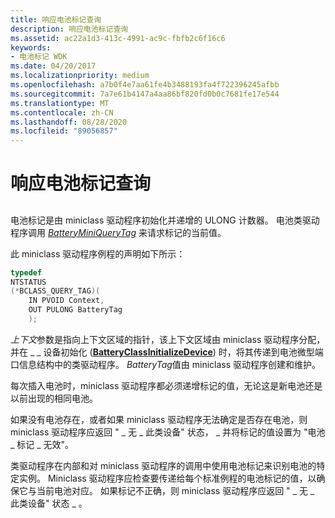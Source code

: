 ```yaml
---
title: 响应电池标记查询
description: 响应电池标记查询
ms.assetid: ac22a1d3-413c-4991-ac9c-fbfb2c6f16c6
keywords:
- 电池标记 WDK
ms.date: 04/20/2017
ms.localizationpriority: medium
ms.openlocfilehash: a7b0f4e7aa61fe4b3488193fa4f722396245afbb
ms.sourcegitcommit: 7a7e61b4147a4aa86bf820fd0b0c7681fe17e544
ms.translationtype: MT
ms.contentlocale: zh-CN
ms.lasthandoff: 08/28/2020
ms.locfileid: "89056857"
---
```

# <a name="responding-to-battery-tag-queries"></a>响应电池标记查询


## <span id="ddk_responding_to_battery_tag_queries_dg"></span><span id="DDK_RESPONDING_TO_BATTERY_TAG_QUERIES_DG"></span>


电池标记是由 miniclass 驱动程序初始化并递增的 ULONG 计数器。 电池类驱动程序调用 [*BatteryMiniQueryTag*](/windows/desktop/api/batclass/nc-batclass-bclass_query_tag_callback) 来请求标记的当前值。

此 miniclass 驱动程序例程的声明如下所示：

```cpp
typedef
NTSTATUS
(*BCLASS_QUERY_TAG)(
    IN PVOID Context,
    OUT PULONG BatteryTag
    );
```

*上下文*参数是指向上下文区域的指针，该上下文区域由 miniclass 驱动程序分配，并在 \_ \_ 设备初始化 ([**BatteryClassInitializeDevice**](/windows/desktop/api/batclass/nf-batclass-batteryclassinitializedevice)) 时，将其传递到电池微型端口信息结构中的类驱动程序。 *BatteryTag*值由 miniclass 驱动程序创建和维护。

每次插入电池时，miniclass 驱动程序都必须递增标记的值，无论这是新电池还是以前出现的相同电池。

如果没有电池存在，或者如果 miniclass 驱动程序无法确定是否存在电池，则 miniclass 驱动程序应返回 " \_ 无 \_ 此类设备" 状态， \_ 并将标记的值设置为 "电池 \_ 标记 \_ 无效"。

类驱动程序在内部和对 miniclass 驱动程序的调用中使用电池标记来识别电池的特定实例。 Miniclass 驱动程序应检查要传递给每个标准例程的电池标记的值，以确保它与当前电池对应。 如果标记不正确，则 miniclass 驱动程序应返回 " \_ 无 \_ 此类设备" 状态 \_ 。

 

